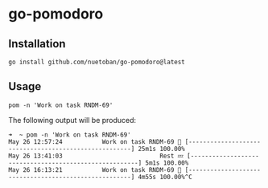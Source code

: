 # go-pomodoro

## Installation
```
go install github.com/nuetoban/go-pomodoro@latest
```

## Usage
```
pom -n 'Work on task RNDM-69'
```

The following output will be produced:
```
➜  ~ pom -n 'Work on task RNDM-69'
May 26 12:57:24           Work on task RNDM-69 🍅 [------------------------------------------------------] 25m1s 100.00%
May 26 13:41:03                           Rest 💤 [-------------------------------------------------------] 5m1s 100.00%
May 26 16:13:21           Work on task RNDM-69 🍅 [------------------------------------------------------] 4m55s 100.00%^C
```